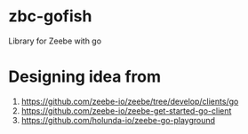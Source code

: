 # zbc-gofish
Library for Zeebe with go

# Designing idea from 
1. https://github.com/zeebe-io/zeebe/tree/develop/clients/go
1. https://github.com/zeebe-io/zeebe-get-started-go-client
1. https://github.com/holunda-io/zeebe-go-playground
